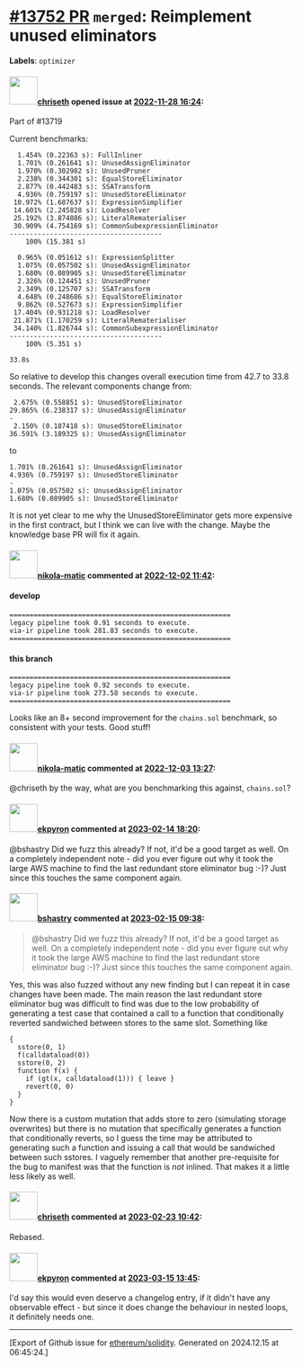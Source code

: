 # [\#13752 PR](https://github.com/ethereum/solidity/pull/13752) `merged`: Reimplement unused eliminators
**Labels**: `optimizer`


#### <img src="https://avatars.githubusercontent.com/u/9073706?v=4" width="50">[chriseth](https://github.com/chriseth) opened issue at [2022-11-28 16:24](https://github.com/ethereum/solidity/pull/13752):

Part of #13719 

Current benchmarks:
```
  1.454% (0.22363 s): FullInliner
  1.701% (0.261641 s): UnusedAssignEliminator
  1.970% (0.302982 s): UnusedPruner
  2.238% (0.344301 s): EqualStoreEliminator
  2.877% (0.442483 s): SSATransform
  4.936% (0.759197 s): UnusedStoreEliminator
 10.972% (1.687637 s): ExpressionSimplifier
 14.601% (2.245828 s): LoadResolver
 25.192% (3.874886 s): LiteralRematerialiser
 30.909% (4.754169 s): CommonSubexpressionEliminator
--------------------------------------
    100% (15.381 s)

  0.965% (0.051612 s): ExpressionSplitter
  1.075% (0.057502 s): UnusedAssignEliminator
  1.680% (0.089905 s): UnusedStoreEliminator
  2.326% (0.124451 s): UnusedPruner
  2.349% (0.125707 s): SSATransform
  4.648% (0.248686 s): EqualStoreEliminator
  9.862% (0.527673 s): ExpressionSimplifier
 17.404% (0.931218 s): LoadResolver
 21.871% (1.170259 s): LiteralRematerialiser
 34.140% (1.826744 s): CommonSubexpressionEliminator
--------------------------------------
    100% (5.351 s)

33.8s
```

So relative to develop this changes overall execution time from 42.7 to 33.8 seconds.
The relevant components change from:
```
 2.675% (0.558851 s): UnusedStoreEliminator
29.865% (6.238317 s): UnusedAssignEliminator
-
 2.150% (0.187418 s): UnusedStoreEliminator
36.591% (3.189325 s): UnusedAssignEliminator
```
to
```
1.701% (0.261641 s): UnusedAssignEliminator
4.936% (0.759197 s): UnusedStoreEliminator
-
1.075% (0.057502 s): UnusedAssignEliminator
1.680% (0.089905 s): UnusedStoreEliminator
```

It is not yet clear to me why the UnusedStoreEliminator gets more expensive in the first contract, but I think we can live with the change. Maybe the knowledge base PR will fix it again.



#### <img src="https://avatars.githubusercontent.com/u/4415530?u=dc3db70e8fbd03f92ca81ee173d57774ce61084d&v=4" width="50">[nikola-matic](https://github.com/nikola-matic) commented at [2022-12-02 11:42](https://github.com/ethereum/solidity/pull/13752#issuecomment-1335119797):

#### develop
```
=======================================================
legacy pipeline took 0.91 seconds to execute.
via-ir pipeline took 281.83 seconds to execute.
=======================================================
```
#### this branch
```
=======================================================
legacy pipeline took 0.92 seconds to execute.
via-ir pipeline took 273.58 seconds to execute.
=======================================================
```
Looks like an 8+ second improvement for the `chains.sol` benchmark, so consistent with your tests. Good stuff!

#### <img src="https://avatars.githubusercontent.com/u/4415530?u=dc3db70e8fbd03f92ca81ee173d57774ce61084d&v=4" width="50">[nikola-matic](https://github.com/nikola-matic) commented at [2022-12-03 13:27](https://github.com/ethereum/solidity/pull/13752#issuecomment-1336160671):

@chriseth by the way, what are you benchmarking this against, `chains.sol`?

#### <img src="https://avatars.githubusercontent.com/u/1347491?v=4" width="50">[ekpyron](https://github.com/ekpyron) commented at [2023-02-14 18:20](https://github.com/ethereum/solidity/pull/13752#issuecomment-1430181074):

@bshastry Did we fuzz this already? If not, it'd be a good target as well. On a completely independent note - did you ever figure out why it took the large AWS machine to find the last redundant store eliminator bug :-)? Just since this touches the same component again.

#### <img src="https://avatars.githubusercontent.com/u/2388185?v=4" width="50">[bshastry](https://github.com/bshastry) commented at [2023-02-15 09:38](https://github.com/ethereum/solidity/pull/13752#issuecomment-1431021408):

> @bshastry Did we fuzz this already? If not, it'd be a good target as well. On a completely independent note - did you ever figure out why it took the large AWS machine to find the last redundant store eliminator bug :-)? Just since this touches the same component again.

Yes, this was also fuzzed without any new finding but I can repeat it in case changes have been made. The main reason the last redundant store eliminator bug was difficult to find was due to the low probability of generating a test case that contained a call to a function that conditionally reverted sandwiched between stores to the same slot. Something like

```
{
  sstore(0, 1)
  f(calldataload(0))
  sstore(0, 2)
  function f(x) {
    if (gt(x, calldataload(1))) { leave }
    revert(0, 0)
  }
}
```

Now there is a custom mutation that adds store to zero (simulating storage overwrites) but there is no mutation that specifically generates a function that conditionally reverts, so I guess the time may be attributed to generating such a function and issuing a call that would be sandwiched between such sstores. I vaguely remember that another pre-requisite for the bug to manifest was that the function is *not* inlined. That makes it a little less likely as well.

#### <img src="https://avatars.githubusercontent.com/u/9073706?v=4" width="50">[chriseth](https://github.com/chriseth) commented at [2023-02-23 10:42](https://github.com/ethereum/solidity/pull/13752#issuecomment-1441538772):

Rebased.

#### <img src="https://avatars.githubusercontent.com/u/1347491?v=4" width="50">[ekpyron](https://github.com/ekpyron) commented at [2023-03-15 13:45](https://github.com/ethereum/solidity/pull/13752#issuecomment-1470038752):

I'd say this would even deserve a changelog entry, if it didn't have any observable effect - but since it does change the behaviour in nested loops, it definitely needs one.


-------------------------------------------------------------------------------



[Export of Github issue for [ethereum/solidity](https://github.com/ethereum/solidity). Generated on 2024.12.15 at 06:45:24.]
